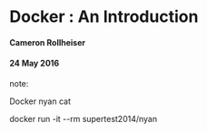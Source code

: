 # Docker : An Introduction
#### Cameron Rollheiser
#### 24 May 2016

note:

Docker nyan cat

docker run -it --rm supertest2014/nyan

